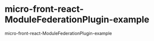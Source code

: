 # micro-front-react-ModuleFederationPlugin-example
micro-front-react-ModuleFederationPlugin-example
